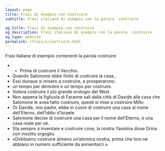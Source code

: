 ```yaml
---
layout: page
title: Frasi di esempio con costruire 
subtitle: Frasi italiane di esempio con la parola  costruire

og_title: Frasi di esempio con costruire 
og_description: Frasi italiane di esempio con la parola  costruire
og_type: website
permalink: /frasi/c/costruire.html
---
```


Frasi italiane di esempio contenenti la parola costruire:


- - Prima di costruire il Vecchio.
- Quando Salomone ebbe finito di costruire la casa,.
- Essi dunque si misero a costruire, e prosperarono.
- un tempo per demolire e un tempo per costruire.
- Voleva costruire il più grande orologio del West.
- Non appena la figliuola di Faraone salì dalla città di Davide alla casa che Salomone le avea fatto costruire, questi si mise a costruire Millo.
- Or Davide, mio padre, ebbe in cuore di costruire una casa al nome dell’Eterno, dell’Iddio d’Israele.
- Salomone decise di costruire una casa per il nome dell’Eterno, e una casa reale per sé.
- Sta sempre a inventare e costruire cose, la nostra Yasmina disse Drina con insolito orgoglio.
- «Dobbiamo costruire almeno un’atomica nostra, prima che loro ne abbiano in numero sufficiente da annientarci.».
